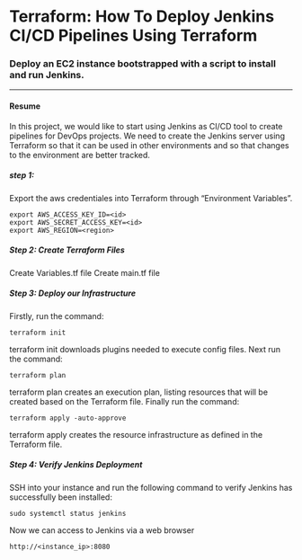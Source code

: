 Terraform: How To Deploy Jenkins CI/CD Pipelines Using Terraform
===========
### Deploy an EC2 instance bootstrapped with a script to install and run Jenkins.
----------------

#### Resume

In this project, we would like to start using Jenkins as CI/CD tool to create pipelines for DevOps projects. We need to create the Jenkins server using Terraform so that it can be used in other environments and so that changes to the environment are better tracked.

##### step 1:
Export the aws credentiales into Terraform through “Environment Variables”.
 ```
export AWS_ACCESS_KEY_ID=<id>
export AWS_SECRET_ACCESS_KEY=<id>
export AWS_REGION=<region>
 ```
 ##### Step 2: Create Terraform Files
 Create Variables.tf file
 Create main.tf file
 
 ##### Step 3: Deploy our Infrastructure
 Firstly, run the command:
 ```
 terraform init
 ```
 terraform init downloads plugins needed to execute config files.
 Next run the command:
 ```
 terraform plan
 ``` 
 terraform plan creates an execution plan, listing resources that will be created based on the Terraform file.
 Finally run the command:
 ```
 terraform apply -auto-approve
 ```
 terraform apply creates the resource infrastructure as defined in the Terraform file.
 ##### Step 4: Verify Jenkins Deployment

SSH into your instance and run the following command to verify Jenkins has successfully been installed:
 ```
 sudo systemctl status jenkins
 ```
 Now we can access to Jenkins via a web browser
 ```
 http://<instance_ip>:8080
 ```
